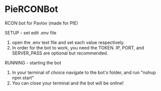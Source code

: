# PieRCONBot
RCON bot for Pavlov (made for PIE)

SETUP - set edit .env file
1. open the .env text file and set each value respectively.
2. In order for the bot to work, you need the TOKEN. IP, PORT, and SERVER_PASS are optional but recommended.

RUNNING - starting the bot
1. In your terminal of choice navigate to the bot's folder, and run "nohup npm start"
2. You can close your terminal and the bot will be online!
